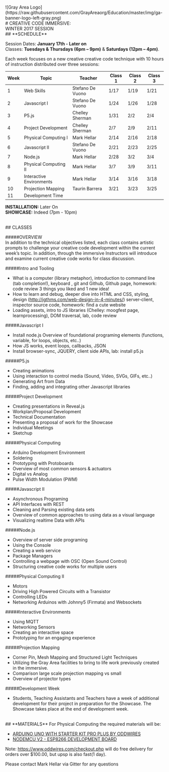 <br>
![Gray Area Logo](https://raw.githubusercontent.com/GrayAreaorg/Education/master/img/ga-banner-logo-left-gray.png)
<br>
# CREATIVE CODE IMMERSIVE:<br> WINTER 2017 SESSION

<br>
## **SCHEDULE**

Session Dates: **January 17th - Later on** <br>
Classes: **Tuesdays & Thursdays (6pm – 9pm)** & **Saturdays (12pm – 4pm)**.

Each week focuses on a new creative creative code technique with 10 hours of
instruction distributed over three sessions:

Week | Topic | Teacher | Class 1 |Class 2 | Class 3
---- | ---- | ---- | ---- | ---- | ----
 1 | Web Skills | Stefano De Vuono | 1/17 | 1/19 | 1/21
 2 | Javascript I | Stefano De Vuono | 1/24 | 1/26 | 1/28
 3 | P5.js | Chelley Sherman | 1/31 | 2/2 | 2/4
 4 | Project Development | Chelley Sherman | 2/7 | 2/9 | 2/11
 5 | Physical Computing I | Mark Hellar | 2/14 | 2/16 | 2/18
 6 | Javascript II | Stefano De Vuono | 2/21 | 2/23 | 2/25
 7 | Node.js | Mark Hellar | 2/28 | 3/2 | 3/4
 8 | Physical Computing II | Mark Hellar | 3/7 | 3/9 | 3/11
 9 | Interactive Environments | Mark Hellar  | 3/14 |  3/16 |  3/18
 10 | Projection Mapping | Taurin Barrera | 3/21 | 3/23 | 3/25
 11 | Development Time |

**INSTALLATION:** Later On
<br>
**SHOWCASE:** Indeed (7pm - 10pm)

<br>
## CLASSES

#####OVERVIEW  
In addition to the technical objectives listed, each class contains artistic prompts to challenge your creative code development within the current week’s topic.  In addition, through the immersive Instructors will introduce and examine current creative code works for class discussion.

#####Intro and Tooling
* What is a computer (library metaphor), introduction to command line (tab completion!), keyboard , git and Github, Github page, homework: code review 3 things you liked and 1 new idea!
* How to learn and debug, deeper dive into HTML and CSS, styling, design (http://jgthms.com/web-design-in-4-minutes/) server-client, inspector source code, homework: find a cute website
* Loading assets, intro to JS libraries (Chelley: moogfest page, learnprocessing), DOM traversal, lab, code review

#####Javascript I
* Install node.js Overview of foundational programing elements (functions, variable, for loops, objects, etc..)
* How JS works, event loops, callbacks, JSON
* Install browser-sync, JQUERY, client side APIs, lab: install p5.js

#####P5.js
* Creating animations
* Using interaction to control media (Sound, Video, SVGs, GIFs, etc..)
* Generating Art from Data
* Finding, adding and integrating other Javascript libraries

#####Project Development
* Creating presentations in Reveal.js
* Workplan/Proposal Development
* Technical Documentation
* Presenting a proposal of work for the Showcase
* Individual Meetings
* Sketchup

#####Physical Computing
* Arduino Development Environment
* Soldering
* Prototyping with Protoboards
* Overview of most common sensors & actuators
* Digital vs Analog
* Pulse Width Modulation (PWM)

#####Javascript II
* Asynchronous Programing
* API Interfaces with REST
* Cleaning and Parsing existing data sets
* Overview of common approaches to using data as a visual language
* Visualizing realtime Data with APIs

#####Node.js
* Overview of server side programing
* Using the Console
* Creating a web service
* Package Managers
* Controlling a webpage with OSC (Open Sound Control)
* Structuring creative code works for multiple users

#####Physical Computing II
* Motors
* Driving High Powered Circuits with a Transistor
* Controlling LEDs
* Networking Arduinos with Johnny5 (Firmata) and Websockets

#####Interactive Environments
* Using MQTT
* Networking Sensors
* Creating an interactive space
* Prototyping for an engaging experience

#####Projection Mapping
* Corner Pin, Mesh Mapping and Structured Light Techniques
* Utilizing the Gray Area facilities to bring to life work previously created in the immersive.
* Comparison large scale projection mapping vs small
* Overview of projector types

#####Development Week
* Students, Teaching Assistants and Teachers have a week of additional development for their project in preparation for the Showcase. The Showcase takes place at the end of development week.
<br>
## **MATERIALS**
For Physical Computing the required materials will be:

* [ARDUINO UNO WITH STARTER KIT PRO PLUS BY ODDWIRES](http://www.oddwires.com/arduino-starter-kit-pro-plus/)
* [NODEMCU V2 - ESP8266 DEVELOPMENT BOARD](http://www.oddwires.com/nodemcu-v2-esp8266-development-board/)

Note: https://www.oddwires.com/checkout.php will do free delivery for orders over $100.00, but upsp is also fast(1 day).

Please contact Mark Hellar via Gitter for any questions
